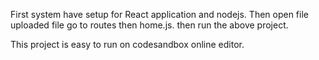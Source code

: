 First system have setup for React application and nodejs.
Then open file uploaded file go to routes then home.js.
then run the above project.

This project is easy to run on codesandbox online editor.
